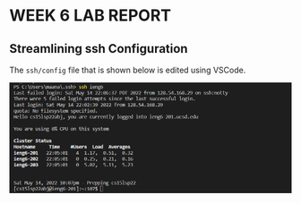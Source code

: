 # WEEK 6 LAB REPORT

## Streamlining ssh Configuration

The `ssh/config` file that is shown below is edited using VSCode.

![Image](ieng6.png)

